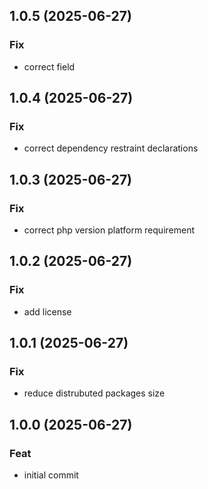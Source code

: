 ## 1.0.5 (2025-06-27)

### Fix

- correct field

## 1.0.4 (2025-06-27)

### Fix

- correct dependency restraint declarations

## 1.0.3 (2025-06-27)

### Fix

- correct php version platform requirement

## 1.0.2 (2025-06-27)

### Fix

- add license

## 1.0.1 (2025-06-27)

### Fix

- reduce distrubuted packages size

## 1.0.0 (2025-06-27)

### Feat

- initial commit
